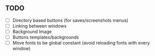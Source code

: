 ## TODO
* [ ] Directory based buttons (for saves/screenshots menus)
* [ ] Linking between windows
* [ ] Background Image
* [ ] Buttons templates/backgrounds
* [ ] Move fonts to be global constant (avoid reloading fonts with every window)
